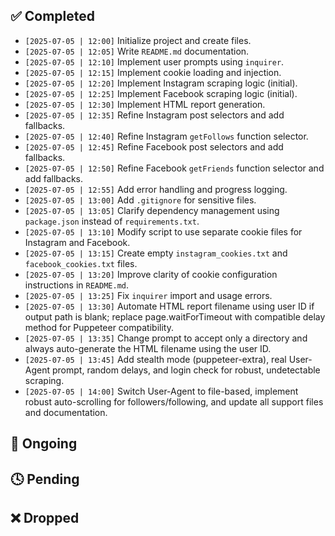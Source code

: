 ## ✅ Completed
- `[2025-07-05 | 12:00]` Initialize project and create files.
- `[2025-07-05 | 12:05]` Write `README.md` documentation.
- `[2025-07-05 | 12:10]` Implement user prompts using `inquirer`.
- `[2025-07-05 | 12:15]` Implement cookie loading and injection.
- `[2025-07-05 | 12:20]` Implement Instagram scraping logic (initial).
- `[2025-07-05 | 12:25]` Implement Facebook scraping logic (initial).
- `[2025-07-05 | 12:30]` Implement HTML report generation.
- `[2025-07-05 | 12:35]` Refine Instagram post selectors and add fallbacks.
- `[2025-07-05 | 12:40]` Refine Instagram `getFollows` function selector.
- `[2025-07-05 | 12:45]` Refine Facebook post selectors and add fallbacks.
- `[2025-07-05 | 12:50]` Refine Facebook `getFriends` function selector and add fallbacks.
- `[2025-07-05 | 12:55]` Add error handling and progress logging.
- `[2025-07-05 | 13:00]` Add `.gitignore` for sensitive files.
- `[2025-07-05 | 13:05]` Clarify dependency management using `package.json` instead of `requirements.txt`.
- `[2025-07-05 | 13:10]` Modify script to use separate cookie files for Instagram and Facebook.
- `[2025-07-05 | 13:15]` Create empty `instagram_cookies.txt` and `facebook_cookies.txt` files.
- `[2025-07-05 | 13:20]` Improve clarity of cookie configuration instructions in `README.md`.
- `[2025-07-05 | 13:25]` Fix `inquirer` import and usage errors.
- `[2025-07-05 | 13:30]` Automate HTML report filename using user ID if output path is blank; replace page.waitForTimeout with compatible delay method for Puppeteer compatibility.
- `[2025-07-05 | 13:35]` Change prompt to accept only a directory and always auto-generate the HTML filename using the user ID.
- `[2025-07-05 | 13:45]` Add stealth mode (puppeteer-extra), real User-Agent prompt, random delays, and login check for robust, undetectable scraping.
- `[2025-07-05 | 14:00]` Switch User-Agent to file-based, implement robust auto-scrolling for followers/following, and update all support files and documentation.

## 🔄 Ongoing

## 🕓 Pending

## ❌ Dropped